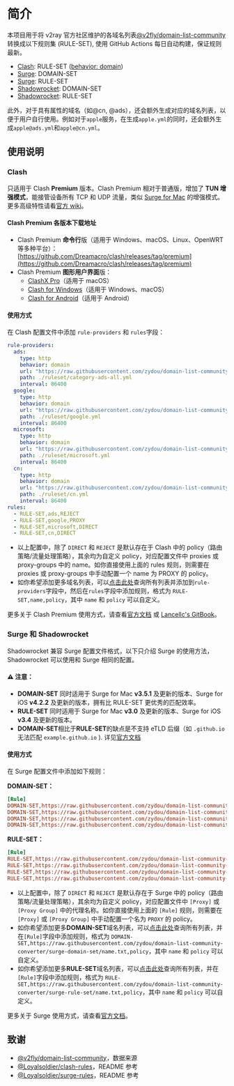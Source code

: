 # 简介

本项目用于将 v2ray 官方社区维护的各域名列表[@v2fly/domain-list-community](https://github.com/v2fly/domain-list-community)转换成以下规则集 (RULE-SET), 使用 GitHub Actions 每日自动构建，保证规则最新。

- [Clash](https://github.com/Dreamacro/clash): RULE-SET ([behavior: domain](https://lancellc.gitbook.io/clash/clash-config-file/rule-provider#behavior))
- [Surge](https://manual.nssurge.com/rule/domain-based.html): DOMAIN-SET
- [Surge](https://manual.nssurge.com/rule/ruleset.html): RULE-SET
- [Shadowrocket](https://apps.apple.com/us/app/shadowrocket/id932747118): DOMAIN-SET
- [Shadowrocket](https://apps.apple.com/us/app/shadowrocket/id932747118): RULE-SET

此外，对于具有属性的域名（如@cn, @ads），还会额外生成对应的域名列表，以便于用户自行使用。例如对于`apple`服务，在生成`apple.yml`的同时，还会额外生成`apple@ads.yml`和`apple@cn.yml`。

## 使用说明

### **Clash**

只适用于 Clash **Premium** 版本。Clash Premium 相对于普通版，增加了 **TUN 增强模式**，能接管设备所有 TCP 和 UDP 流量，类似 [Surge for Mac](https://nssurge.com) 的增强模式。更多高级特性请看[官方 wiki](https://github.com/Dreamacro/clash/wiki/premium-core-features)。

#### **Clash Premium 各版本下载地址**

- Clash Premium **命令行**版（适用于 Windows、macOS、Linux、OpenWRT 等多种平台）：[https://github.com/Dreamacro/clash/releases/tag/premium](https://github.com/Dreamacro/clash/releases/tag/premium)
- Clash Premium **图形用户界面**版：
  - [ClashX Pro](https://install.appcenter.ms/users/clashx/apps/clashx-pro/distribution_groups/public)（适用于 macOS）
  - [Clash for Windows](https://github.com/Fndroid/clash_for_windows_pkg/releases)（适用于 Windows、macOS）
  - [Clash for Android](https://github.com/Kr328/ClashForAndroid/releases)（适用于 Android）

#### **使用方式**

在 Clash 配置文件中添加 `rule-providers` 和 `rules`字段：

```yml
rule-providers:
  ads:
    type: http
    behavior: domain
    url: "https://raw.githubusercontent.com/zydou/domain-list-community-converter/clash/category-ads-all.yml"
    path: ./ruleset/category-ads-all.yml
    interval: 86400
  google:
    type: http
    behavior: domain
    url: "https://raw.githubusercontent.com/zydou/domain-list-community-converter/clash/google.yml"
    path: ./ruleset/google.yml
    interval: 86400
  microsoft:
    type: http
    behavior: domain
    url: "https://raw.githubusercontent.com/zydou/domain-list-community-converter/clash/microsoft.yml"
    path: ./ruleset/microsoft.yml
    interval: 86400
  cn:
    type: http
    behavior: domain
    url: "https://raw.githubusercontent.com/zydou/domain-list-community-converter/clash/cn.yml"
    path: ./ruleset/cn.yml
    interval: 86400
rules:
  - RULE-SET,ads,REJECT
  - RULE-SET,google,PROXY
  - RULE-SET,microsoft,DIRECT
  - RULE-SET,cn,DIRECT
```

- 以上配置中，除了 `DIRECT` 和 `REJECT` 是默认存在于 Clash 中的 policy（路由策略/流量处理策略），其余均为自定义 policy，对应配置文件中 proxies 或 proxy-groups 中的 name。如你直接使用上面的 rules 规则，则需要在 proxies 或 proxy-groups 中手动配置一个 name 为 PROXY 的 policy。
- 如你希望添加更多域名列表，可以[点击此处](https://github.com/zydou/domain-list-community-converter/blob/clash/README.md)查询所有列表并添加到`rule-providers`字段中，然后在`rules`字段中添加规则，格式为 `RULE-SET,name,policy`，其中 `name` 和 `policy` 可以自定义。

更多关于 Clash Premium 使用方式，请查看[官方文档](https://github.com/Dreamacro/clash/wiki/premium-core-features) 或 [Lancellc's GitBook](https://lancellc.gitbook.io/clash/)。

### **Surge** 和 **Shadowrocket**

Shadowrocket 兼容 Surge 配置文件格式，以下只介绍 Surge 的使用方法，Shadowrocket 可以使用和 Surge 相同的配置。

#### ⚠️ 注意：

- **DOMAIN-SET** 同时适用于 Surge for Mac **v3.5.1** 及更新的版本、Surge for iOS **v4.2.2** 及更新的版本，拥有比 RULE-SET 更优秀的匹配效率。
- **RULE-SET** 同时适用于 Surge for Mac **v3.0** 及更新的版本、Surge for iOS **v3.4** 及更新的版本。
- **DOMAIN-SET**相比于**RULE-SET**的缺点是不支持 eTLD 后缀（如 `.github.io` 无法匹配 `example.github.io` ). 详见[官方文档](https://manual.nssurge.com/rule/domain-based.html)

#### **使用方式**

在 Surge 配置文件中添加如下规则：

**DOMAIN-SET：**

```ini
[Rule]
DOMAIN-SET,https://raw.githubusercontent.com/zydou/domain-list-community-converter/surge-domain-set/category-ads-all.txt,REJECT
DOMAIN-SET,https://raw.githubusercontent.com/zydou/domain-list-community-converter/surge-domain-set/google.txt,PROXY
DOMAIN-SET,https://raw.githubusercontent.com/zydou/domain-list-community-converter/surge-domain-set/microsoft.txt,DIRECT
DOMAIN-SET,https://raw.githubusercontent.com/zydou/domain-list-community-converter/surge-domain-set/cn.txt,DIRECT
```

**RULE-SET：**

```ini
[Rule]
RULE-SET,https://raw.githubusercontent.com/zydou/domain-list-community-converter/surge-rule-set/category-ads-all.txt,REJECT
RULE-SET,https://raw.githubusercontent.com/zydou/domain-list-community-converter/surge-rule-set/google.txt,PROXY
RULE-SET,https://raw.githubusercontent.com/zydou/domain-list-community-converter/surge-rule-set/microsoft.txt,DIRECT
RULE-SET,https://raw.githubusercontent.com/zydou/domain-list-community-converter/surge-rule-set/cn.txt,DIRECT
```

- 以上配置中，除了 `DIRECT` 和 `REJECT` 是默认存在于 Surge 中的 policy（路由策略/流量处理策略），其余均为自定义 policy，对应配置文件中 `[Proxy]` 或 `[Proxy Group]` 中的代理名称。如你直接使用上面的 `[Rule]` 规则，则需要在 `[Proxy]` 或 `[Proxy Group]` 中手动配置一个名为 `PROXY` 的 policy。
- 如你希望添加更多**DOMAIN-SET**域名列表，可以[点击此处](https://github.com/zydou/domain-list-community-converter/blob/surge-domain-set/README.md)查询所有列表，并在`[Rule]`字段中添加规则，格式为 `DOMAIN-SET,https://raw.githubusercontent.com/zydou/domain-list-community-converter/surge-domain-set/name.txt,policy`，其中 `name` 和 `policy` 可以自定义。
- 如你希望添加更多**RULE-SET**域名列表，可以[点击此处](https://github.com/zydou/domain-list-community-converter/blob/surge-rule-set/README.md)查询所有列表，并在`[Rule]`字段中添加规则，格式为 `RULE-SET,https://raw.githubusercontent.com/zydou/domain-list-community-converter/surge-rule-set/name.txt,policy`，其中 `name` 和 `policy` 可以自定义。

更多关于 Surge 使用方式，请查看[官方文档](https://manual.nssurge.com/)。

## 致谢

- [@v2fly/domain-list-community](https://github.com/v2fly/domain-list-community)，数据来源
- [@Loyalsoldier/clash-rules](https://github.com/Loyalsoldier/clash-rules)，README 参考
- [@Loyalsoldier/surge-rules](https://github.com/Loyalsoldier/surge-rules)，README 参考
